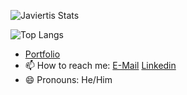 
![Javiertis Stats](https://javiertis-readme.vercel.app/api?username=Javiertis&show_icons=true&theme=darcula&count_private=true)

![Top Langs](https://javiertis-readme.vercel.app/api/top-langs/?username=Javiertis&layout=compact&theme=darcula&count_private=true&exclude_repo=dotfiles,javiertis-readme-stats)


- [Portfolio](https://javiertis.github.io)
- 📫 How to reach me: [E-Mail](mailto:javi.teje99@gmail.com) [Linkedin](https://www.linkedin.com/in/javier-tejedor/)
- 😄 Pronouns: He/Him
